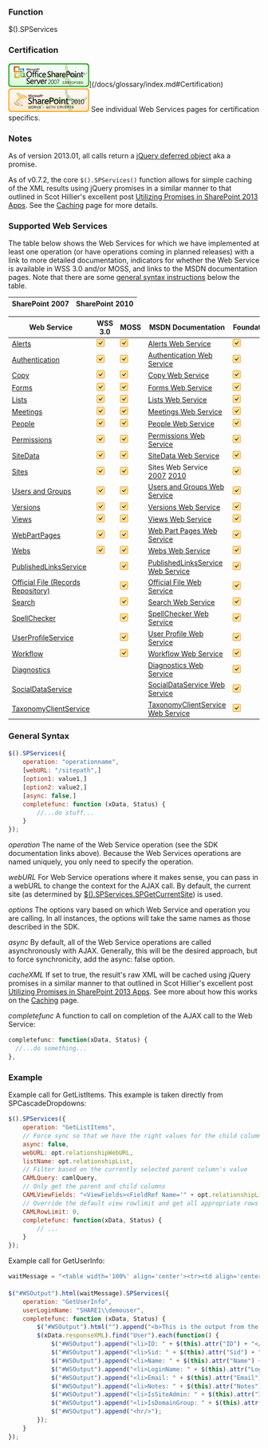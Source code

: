 ### Function

$().SPServices

### Certification

![Certified for SharePoint 2007](/docs/img/sp2007-cert.jpg)](/docs/glossary/index.md#Certification) [![Works with Caveats with SharePoint 2010](/docs/img/sp2010-works.jpg)](/docs/glossary/index.md##Certification)
See individual Web Services pages for certification specifics.

### Notes

As of version 2013.01, all calls return a [jQuery deferred object](http://api.jquery.com/category/deferred-object/) aka a promise.

As of v0.7.2, the core `$().SPServices()` function allows for simple caching of the XML results using jQuery promises in a similar manner to that outlined in Scot Hillier's excellent post [Utilizing Promises in SharePoint 2013 Apps](http://www.shillier.com/archive/2012/11/29/utilizing-promises-in-sharepoint-2013-apps.aspx). See the [Caching](/wikipage?title=Caching) page for more details.

### Supported Web Services

The table below shows the Web Services for which we have implemented at least one operation (or have operations coming in planned releases) with a link to more detailed documentation, indicators for whether the Web Service is available in WSS 3.0 and/or MOSS, and links to the MSDN documentation pages. Note that there are some [general syntax instructions](/wikipage?title=%24%28%29.SPServices&ANCHOR#GeneralSyntax) below the table.

| SharePoint 2007 | SharePoint 2010 |
| --------------- | --------------- |

| Web Service | WSS 3.0 | MOSS | MSDN Documentation | Foundation | SP2010 |
| ----------- | ------- | ---- | ------------------ | ---------- | ------ |
| [Alerts](/docs/core/api/Alerts.md) | ![](/docs/img/checkmark.gif) | ![](/docs/img/checkmark.gif) | [Alerts Web Service](http://msdn.microsoft.com/en-us/library/alerts.aspx) | ![](/docs/img/checkmark.gif) | ![](/docs/img/checkmark.gif) |
| [Authentication](/docs/core/api/Authentication.md) | ![](/docs/img/checkmark.gif) | ![](/docs/img/checkmark.gif) | [Authentication Web Service](http://msdn.microsoft.com/en-us/library/authentication.aspx) | ![](/docs/img/checkmark.gif) | ![](/docs/img/checkmark.gif) |
| [Copy](/docs/core/api/Copy.md) | ![](/docs/img/checkmark.gif) | ![](/docs/img/checkmark.gif) | [Copy Web Service](http://msdn.microsoft.com/en-us/library/copy.aspx) | ![](/docs/img/checkmark.gif) | ![](/docs/img/checkmark.gif) |
| [Forms](/docs/core/api/Forms.md) | ![](/docs/img/checkmark.gif) | ![](/docs/img/checkmark.gif) | [Forms Web Service](http://msdn.microsoft.com/en-us/library/forms.aspx) | ![](/docs/img/checkmark.gif) | ![](/docs/img/checkmark.gif) |
| [Lists](/docs/core/api/Lists.md) | ![](/docs/img/checkmark.gif) | ![](/docs/img/checkmark.gif) | [Lists Web Service](http://msdn.microsoft.com/en-us/library/lists.aspx) | ![](/docs/img/checkmark.gif) | ![](/docs/img/checkmark.gif) |
| [Meetings](/docs/core/api/Meetings.md) | ![](/docs/img/checkmark.gif) | ![](/docs/img/checkmark.gif) | [Meetings Web Service](http://msdn.microsoft.com/en-us/library/ms774629.aspx) | ![](/docs/img/checkmark.gif) | ![](/docs/img/checkmark.gif) |
| [People](/docs/core/api/People.md) | ![](/docs/img/checkmark.gif) | ![](/docs/img/checkmark.gif) | [People Web Service](http://msdn.microsoft.com/en-us/library/people.aspx) | ![](/docs/img/checkmark.gif) | ![](/docs/img/checkmark.gif) |
| [Permissions](/docs/core/api/Permissions.md) | ![](/docs/img/checkmark.gif) | ![](/docs/img/checkmark.gif) | [Permissions Web Service](http://msdn.microsoft.com/en-us/library/permissions.aspx) | ![](/docs/img/checkmark.gif) | ![](/docs/img/checkmark.gif) |
| [SiteData](/docs/core/api/SiteData.md) | ![](/docs/img/checkmark.gif) | ![](/docs/img/checkmark.gif) | [SiteData Web Service](http://msdn.microsoft.com/en-us/library/ms774821(v=office.12).aspx) | ![](/docs/img/checkmark.gif) | ![](/docs/img/checkmark.gif) |
| [Sites](/docs/core/api/Sites.md) | ![](/docs/img/checkmark.gif) | ![](/docs/img/checkmark.gif) | Sites Web Service [2007](http://msdn.microsoft.com/en-us/library/ms774847(v=office.12).aspx) [2010](http://msdn.microsoft.com/en-us/library/bb250173.aspx) | ![](/docs/img/checkmark.gif) | ![](/docs/img/checkmark.gif) |
| [Users and Groups](/docs/core/api/Users%20and%20Groups.md) | ![](/docs/img/checkmark.gif) | ![](/docs/img/checkmark.gif) | [Users and Groups Web Service](http://msdn.microsoft.com/en-us/library/ms772647.aspx) | ![](/docs/img/checkmark.gif) | ![](/docs/img/checkmark.gif) |
| [Versions](/docs/core/api/Versions.md) | ![](/docs/img/checkmark.gif) | ![](/docs/img/checkmark.gif) | [Versions Web Service](http://msdn.microsoft.com/en-us/library/ms772545.aspx) | ![](/docs/img/checkmark.gif) | ![](/docs/img/checkmark.gif) |
| [Views](/docs/core/api/Views.md) | ![](/docs/img/checkmark.gif) | ![](/docs/img/checkmark.gif) | [Views Web Service](http://msdn.microsoft.com/en-us/library/views.aspx) | ![](/docs/img/checkmark.gif) | ![](/docs/img/checkmark.gif) |
| [WebPartPages](/docs/core/api/WebPartPages.md) | ![](/docs/img/checkmark.gif) | ![](/docs/img/checkmark.gif) | [Web Part Pages Web Service](http://msdn.microsoft.com/en-us/library/ms774569.aspx) | ![](/docs/img/checkmark.gif) | ![](/docs/img/checkmark.gif) |
| [Webs](/docs/core/api/Webs.md) | ![](/docs/img/checkmark.gif) | ![](/docs/img/checkmark.gif) | [Webs Web Service](http://msdn.microsoft.com/en-us/library/webs.aspx) | ![](/docs/img/checkmark.gif) | ![](/docs/img/checkmark.gif) |
| [PublishedLinksService](/docs/core/api/PublishedLinksService.md) | | ![](/docs/img/checkmark.gif) | [PublishedLinksService Web Service](http://msdn.microsoft.com/en-us/library/aa981003.aspx) | ![](/docs/img/checkmark.gif) |
| [Official File (Records Repository)](/docs/core/api/OfficialFile.md) | | ![](/docs/img/checkmark.gif) | [Official File Web Service](http://msdn.microsoft.com/en-us/library/aa981147(v=office.12).aspx) | ![](/docs/img/checkmark.gif) |
| [Search](/docs/core/api/Search.md) | | ![](/docs/img/checkmark.gif) | [Search Web Service](http://msdn.microsoft.com/en-us/library/search.aspx) | ![](/docs/img/checkmark.gif) |
| [SpellChecker](/docs/core/api/SpellChecker.md) | | ![](/docs/img/checkmark.gif) | [SpellChecker Web Service](http://msdn.microsoft.com/en-us/library/microsoft.sharepoint.publishing.spellchecker.spellcheck.aspx) | ![](/docs/img/checkmark.gif) |
| [UserProfileService](/docs/core/api/UserProfileService.md) | | ![](/docs/img/checkmark.gif) | [User Profile Web Service](http://msdn.microsoft.com/en-us/library/aa981571.aspx) | ![](/docs/img/checkmark.gif) |
| [Workflow](/docs/core/api/Workflow.md) | | ![](/docs/img/checkmark.gif) | [Workflow Web Service](http://msdn.microsoft.com/en-us/library/aa981383.aspx) | ![](/docs/img/checkmark.gif) |
| [Diagnostics](/docs/core/api/Diagnostics.md) | | | [Diagnostics Web Service](http://msdn.microsoft.com/en-us/library/ee551419.aspx) | ![](/docs/img/checkmark.gif) | ![](/docs/img/checkmark.gif) |
| [SocialDataService](/docs/core/api/SocialDataService) | | | [SocialDataService Web Service](http://msdn.microsoft.com/en-us/library/ee590294.aspx) | ![](/docs/img/checkmark.gif) |
| [TaxonomyClientService](/docs/core/api/TaxonomyClientService) | | | [TaxonomyClientService Web Service](http://msdn.microsoft.com/en-us/library/ee586638.aspx) | ![](/docs/img/checkmark.gif) |

### General Syntax

```javascript
$().SPServices({
	operation: "operationname",
	[webURL: "/sitepath",]
	[option1: value1,]
	[option2: value2,]
	[async: false,]
	completefunc: function (xData, Status) {
		//...do stuff...
	}
});
```

_operation_
The name of the Web Service operation (see the SDK documentation links above). Because the Web Services operations are named uniquely, you only need to specify the operation.

_webURL_
For Web Service operations where it makes sense, you can pass in a webURL to change the context for the AJAX call. By default, the current site (as determined by [$().SPServices.SPGetCurrentSite](/docs/utilities/SPGetCurrentSite.md)) is used.

_options_
The options vary based on which Web Service and operation you are calling. In all instances, the options will take the same names as those described in the SDK.

_async_
By default, all of the Web Service operations are called asynchronously with AJAX. Generally, this will be the desired approach, but to force synchronicity, add the async: false option.

_cacheXML_
If set to true, the result's raw XML will be cached using jQuery promises in a similar manner to that outlined in Scot Hillier's excellent post [Utilizing Promises in SharePoint 2013 Apps](http://www.shillier.com/archive/2012/11/29/utilizing-promises-in-sharepoint-2013-apps.aspx). See more about how this works on the [Caching](/wikipage?title=Caching) page.

_completefunc_
A function to call on completion of the AJAX call to the Web Service:

```javascript
completefunc: function(xData, Status) {
  //...do something...
},
```

### Example

Example call for GetListItems. This example is taken directly from SPCascadeDropdowns:

```javascript
$().SPServices({
	operation: "GetListItems",
	// Force sync so that we have the right values for the child column onchange trigger
	async: false,
	webURL: opt.relationshipWebURL,
	listName: opt.relationshipList,
	// Filter based on the currently selected parent column's value
	CAMLQuery: camlQuery,
	// Only get the parent and child columns
	CAMLViewFields: "<ViewFields><FieldRef Name='" + opt.relationshipListParentColumn + "' /><FieldRef Name='" + opt.relationshipListChildColumn + "' /></ViewFields>",
	// Override the default view rowlimit and get all appropriate rows
	CAMLRowLimit: 0,
	completefunc: function(xData, Status) {
		// ...
	}
});
```

Example call for GetUserInfo:
```javascript
waitMessage = "<table width='100%' align='center'><tr><td align='center'><img src='/_layouts/images/gears_an.gif'/></td></tr></table>";

$("#WSOutput").html(waitMessage).SPServices({
	operation: "GetUserInfo",
	userLoginName: "SHARE1\\demouser",
	completefunc: function (xData, Status) {
		$("#WSOutput").html("").append("<b>This is the output from the GetUserInfo operation:</b>");
		$(xData.responseXML).find("User").each(function() {
			$("#WSOutput").append("<li>ID: " + $(this).attr("ID") + "</li>");
			$("#WSOutput").append("<li>Sid: " + $(this).attr("Sid") + "</li>");
			$("#WSOutput").append("<li>Name: " + $(this).attr("Name") + "</li>");
			$("#WSOutput").append("<li>LoginName: " + $(this).attr("LoginName") + "</li>");
			$("#WSOutput").append("<li>Email: " + $(this).attr("Email") + "</li>");
			$("#WSOutput").append("<li>Notes: " + $(this).attr("Notes") + "</li>");
			$("#WSOutput").append("<li>IsSiteAdmin: " + $(this).attr("IsSiteAdmin") + "</li>");
			$("#WSOutput").append("<li>IsDomainGroup: " + $(this).attr("IsDomainGroup") + "</li>");
			$("#WSOutput").append("<hr/>");
		});
	}
});
```
